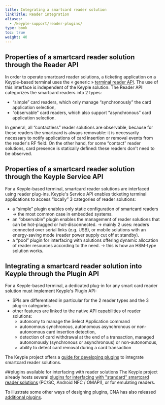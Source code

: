 ```yaml
---
title: Integrating a smartcard reader solution
linkTitle: Reader integration
aliases:
  - /keyple-support/reader-plugins/
type: book
toc: true
weight: 40
---
```

## Properties of a smartcard reader solution through the Reader API
In order to operate smartcard reader solutions, a ticketing application on a Keyple-based terminal uses the « generic » [terminal reader API](https://terminal-api.calypsonet.org/specifications/reader-layer/reader-api/).
The use of this interface is independent of the Keyple solution. The Reader API categorizes the smartcard readers into 2 types:
- “simple” card readers, which only manage “synchronously” the card application selection,
- “observable” card readers, which also support “asynchronous” card application selection.

In general, all “contactless” reader solutions are observable, because for these readers the smartcard is always removable: it is necessarily necessary to notify applications of card insertion or removal events from the reader's RF field.
On the other hand, for some “contact” reader solutions, card presence is statically defined: these readers don't need to be observed.

## Properties of a smartcard reader solution through the Keyple Service API
For a Keyple-based terminal, smartcard reader solutions are interfaced using reader plug-ins. Keyple's Service API enables ticketing terminal applications to access “locally” 3 categories of reader solutions:
- a “simple” plugin enables only static configuration of smartcard readers → the most common case in embedded systems.
- an “observable” plugin enables the management of reader solutions that can be hot-plugged or hot-disconnected. → mainly 2 uses: readers connected over serial links (e.g. USB), or mobile solutions with an energy-saving mode (reader power supply cut off at standby).
- a “pool” plugin for interfacing with solutions offering dynamic allocation of reader resources according to the need. → this is how an HSM-type solution works.

## Integrating a smartcard reader solution into Keyple through the Plugin API
For a Keyple-based terminal, a dedicated plug-in for any smart card reader solution must implement Keyple's Plugin API:
- SPIs are differentiated in particular for the 2 reader types and the 3 plug-in categories.
- other features are linked to the native API capabilities of reader solutions:
    - autonomy to manage the Select Application command
    - autonomous synchronous, autonomous asynchronous or non-autonomous card insertion detection,
    - detection of card withdrawal at the end of a transaction, managed autonomously (synchronous or asynchronous) or non-autonomous,
    - ability to detect card removal during a card transaction

The Keyple project offers a [guide for developing plugins](https://keyple.org/learn/developer-guide/reader-plugin-add-on/) to integrate smartcard reader solutions.

##plugins available for interfacing with reader solutions
The Keyple project already hosts several [plugins for interfacing with "standard" smartcard reader solutions](https://keyple.org/components/standard-reader-plugins/) (PC/SC, Android NFC / OMAPI), or for emulating readers.

To illustrate some other ways of designing plugins, CNA has also released [additional plugins](../../add-ons/plugin-ext/).
